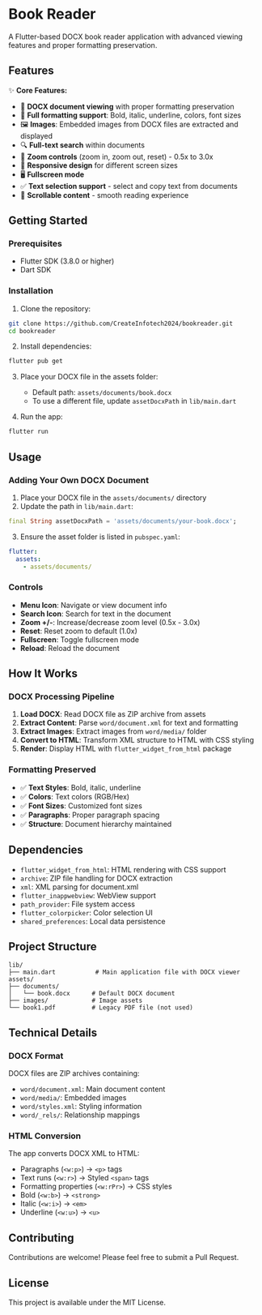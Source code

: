 # Book Reader

A Flutter-based DOCX book reader application with advanced viewing features and proper formatting preservation.

## Features

✨ **Core Features:**
- 📄 **DOCX document viewing** with proper formatting preservation
- 🎨 **Full formatting support**: Bold, italic, underline, colors, font sizes
- 🖼️ **Images**: Embedded images from DOCX files are extracted and displayed
- 🔍 **Full-text search** within documents
- 🔎 **Zoom controls** (zoom in, zoom out, reset) - 0.5x to 3.0x
- 📱 **Responsive design** for different screen sizes
- 🖥️ **Fullscreen mode**
- ✅ **Text selection support** - select and copy text from documents
- 📑 **Scrollable content** - smooth reading experience

## Getting Started

### Prerequisites
- Flutter SDK (3.8.0 or higher)
- Dart SDK

### Installation

1. Clone the repository:
```bash
git clone https://github.com/CreateInfotech2024/bookreader.git
cd bookreader
```

2. Install dependencies:
```bash
flutter pub get
```

3. Place your DOCX file in the assets folder:
   - Default path: `assets/documents/book.docx`
   - To use a different file, update `assetDocxPath` in `lib/main.dart`

4. Run the app:
```bash
flutter run
```

## Usage

### Adding Your Own DOCX Document
1. Place your DOCX file in the `assets/documents/` directory
2. Update the path in `lib/main.dart`:
```dart
final String assetDocxPath = 'assets/documents/your-book.docx';
```
3. Ensure the asset folder is listed in `pubspec.yaml`:
```yaml
flutter:
  assets:
    - assets/documents/
```

### Controls
- **Menu Icon**: Navigate or view document info
- **Search Icon**: Search for text in the document
- **Zoom +/-**: Increase/decrease zoom level (0.5x - 3.0x)
- **Reset**: Reset zoom to default (1.0x)
- **Fullscreen**: Toggle fullscreen mode
- **Reload**: Reload the document

## How It Works

### DOCX Processing Pipeline
1. **Load DOCX**: Read DOCX file as ZIP archive from assets
2. **Extract Content**: Parse `word/document.xml` for text and formatting
3. **Extract Images**: Extract images from `word/media/` folder
4. **Convert to HTML**: Transform XML structure to HTML with CSS styling
5. **Render**: Display HTML with `flutter_widget_from_html` package

### Formatting Preserved
- ✅ **Text Styles**: Bold, italic, underline
- ✅ **Colors**: Text colors (RGB/Hex)
- ✅ **Font Sizes**: Customized font sizes
- ✅ **Paragraphs**: Proper paragraph spacing
- ✅ **Structure**: Document hierarchy maintained

## Dependencies

- `flutter_widget_from_html`: HTML rendering with CSS support
- `archive`: ZIP file handling for DOCX extraction
- `xml`: XML parsing for document.xml
- `flutter_inappwebview`: WebView support
- `path_provider`: File system access
- `flutter_colorpicker`: Color selection UI
- `shared_preferences`: Local data persistence

## Project Structure

```
lib/
├── main.dart           # Main application file with DOCX viewer
assets/
├── documents/
│   └── book.docx      # Default DOCX document
├── images/            # Image assets
└── book1.pdf          # Legacy PDF file (not used)
```

## Technical Details

### DOCX Format
DOCX files are ZIP archives containing:
- `word/document.xml`: Main document content
- `word/media/`: Embedded images
- `word/styles.xml`: Styling information
- `word/_rels/`: Relationship mappings

### HTML Conversion
The app converts DOCX XML to HTML:
- Paragraphs (`<w:p>`) → `<p>` tags
- Text runs (`<w:r>`) → Styled `<span>` tags
- Formatting properties (`<w:rPr>`) → CSS styles
- Bold (`<w:b>`) → `<strong>`
- Italic (`<w:i>`) → `<em>`
- Underline (`<w:u>`) → `<u>`

## Contributing

Contributions are welcome! Please feel free to submit a Pull Request.

## License

This project is available under the MIT License.
